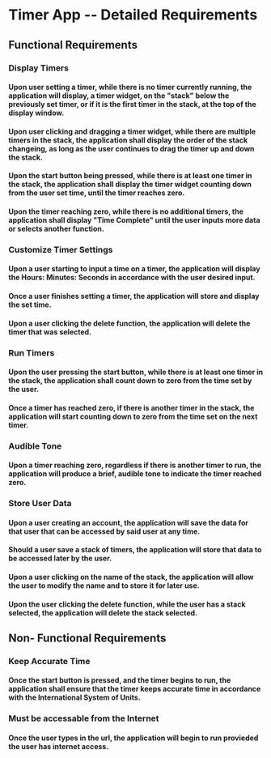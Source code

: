 # Timer App -- Detailed Requirements

## Functional Requirements

### Display Timers

#### Upon user setting a timer, while there is no timer currently running, the application will display, a timer widget, on the "stack" below the previously set timer, or if it is the first timer in the stack, at the top of the display window.

#### Upon user clicking and dragging a timer widget, while there are multiple timers in the stack, the application shall display the order of the stack changeing, as long as the user continues to drag the timer up and down the stack.

#### Upon the start button being pressed, while there is at least one timer in the stack, the application shall display the timer widget counting down from the user set time, until the timer reaches zero.

#### Upon the timer reaching zero, while there is no additional timers, the application shall display "Time Complete" until the user inputs more data or selects another function.

### Customize Timer Settings

#### Upon a user starting to input a time on a timer, the application will display the Hours: Minutes: Seconds in accordance with the user desired input.

#### Once a user finishes setting a timer, the application will store and display the set time.

#### Upon a user clicking the delete function, the application will delete the timer that was selected.

### Run Timers

#### Upon the user pressing the start button, while there is at least one timer in the stack, the application shall count down to zero from the time set by the user. 

#### Once a timer has reached zero, if there is another timer in the stack, the application will start counting down to zero from the time set on the next timer.

### Audible Tone

#### Upon a timer reaching zero, regardless if there is another timer to run, the application will produce a brief, audible tone to indicate the timer reached zero.

### Store User Data

#### Upon a user creating an account, the application will save the data for that user that can be accessed by said user at any time.

#### Should a user save a stack of timers, the application will store that data to be accessed later by the user.

#### Upon a user clicking on the name of the stack, the application will allow the user to modify the name and to store it for later use.

#### Upon the user clicking the delete function, while the user has a stack selected, the application will delete the stack selected.

## Non- Functional Requirements

### Keep Accurate Time

#### Once the start button is pressed, and the timer begins to run, the application shall ensure that the timer keeps accurate time in accordance with the International System of Units.

### Must be accessable from the Internet

#### Once the user types in the url, the application will begin to run provieded the user has internet access. 






